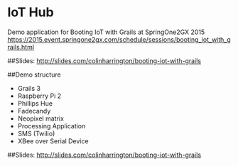 # IoT Hub 
Demo application for Booting IoT with Grails at SpringOne2GX 2015
https://2015.event.springone2gx.com/schedule/sessions/booting_iot_with_grails.html

##Slides:
http://slides.com/colinharrington/booting-iot-with-grails

##Demo structure
* Grails 3
* Raspberry Pi 2
* Phillips Hue
* Fadecandy
* Neopixel matrix
* Processing Application
* SMS (Twilio)
* XBee over Serial Device

##Slides:
http://slides.com/colinharrington/booting-iot-with-grails
